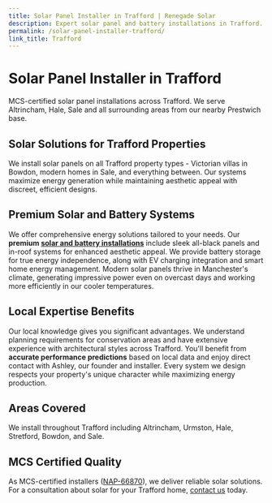 ```yaml
---
title: Solar Panel Installer in Trafford | Renegade Solar
description: Expert solar panel and battery installations in Trafford. MCS certified specialists serving Altrincham, Hale, Sale and across Trafford.
permalink: /solar-panel-installer-trafford/
link_title: Trafford
---
```


# Solar Panel Installer in Trafford

MCS-certified solar panel installations across Trafford. We serve Altrincham, Hale, Sale and all surrounding areas from our nearby Prestwich base.

## Solar Solutions for Trafford Properties

We install solar panels on all Trafford property types - Victorian villas in Bowdon, modern homes in Sale, and everything between. Our systems maximize energy generation while maintaining aesthetic appeal with discreet, efficient designs.

## Premium Solar and Battery Systems

We offer comprehensive energy solutions tailored to your needs. Our **premium [solar and battery installations](/services/solar-and-battery-installations/)** include sleek all-black panels and in-roof systems for enhanced aesthetic appeal. We provide battery storage for true energy independence, along with EV charging integration and smart home energy management. Modern solar panels thrive in Manchester's climate, generating impressive power even on overcast days and working more efficiently in our cooler temperatures.

## Local Expertise Benefits

Our local knowledge gives you significant advantages. We understand planning requirements for conservation areas and have extensive experience with architectural styles across Trafford. You'll benefit from **accurate performance predictions** based on local data and enjoy direct contact with Ashley, our founder and installer. Every system we design respects your property's unique character while maximizing energy production.

## Areas Covered

We install throughout Trafford including Altrincham, Urmston, Hale, Stretford, Bowdon, and Sale.

## MCS Certified Quality

As MCS-certified installers ([NAP-66870](https://mcscertified.com/find-an-installer/)), we deliver reliable solar solutions. For a consultation about solar for your Trafford home, [contact us](/contact/) today.